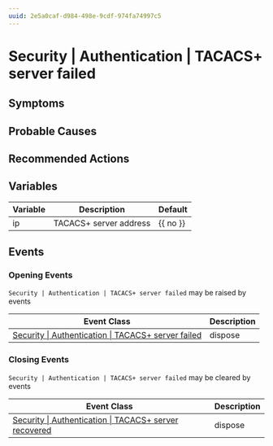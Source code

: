 ```yaml
---
uuid: 2e5a0caf-d984-498e-9cdf-974fa74997c5
---
```

# Security | Authentication | TACACS+ server failed

## Symptoms

## Probable Causes

## Recommended Actions

## Variables

| Variable | Description            | Default  |
| -------- | ---------------------- | -------- |
| ip       | TACACS+ server address | {{ no }} |

## Events

### Opening Events
`Security | Authentication | TACACS+ server failed` may be raised by events

| Event Class                                                                                                                        | Description |
| ---------------------------------------------------------------------------------------------------------------------------------- | ----------- |
| [Security \| Authentication \| TACACS+ server failed](../event-classes-reference/security/authentication/tacacs+-server-failed.md) | dispose     |

### Closing Events
`Security | Authentication | TACACS+ server failed` may be cleared by events

| Event Class                                                                                                                              | Description |
| ---------------------------------------------------------------------------------------------------------------------------------------- | ----------- |
| [Security \| Authentication \| TACACS+ server recovered](../event-classes-reference/security/authentication/tacacs+-server-recovered.md) | dispose     |
